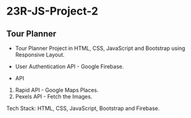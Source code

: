 # 23R-JS-Project-2

## Tour Planner

* Tour Planner Project in HTML, CSS, JavaScript and Bootstrap using Responsive Layout.

* User Authentication API - Google Firebase.

* API
1) Rapid API - Google Maps Places.
2) Pexels API - Fetch the Images.

Tech Stack: HTML, CSS, JavaScript, Bootstrap and Firebase.
